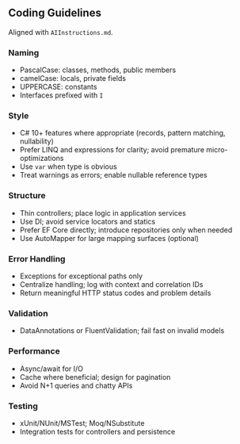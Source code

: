 ## Coding Guidelines

Aligned with `AIInstructions.md`.

### Naming
- PascalCase: classes, methods, public members
- camelCase: locals, private fields
- UPPERCASE: constants
- Interfaces prefixed with `I`

### Style
- C# 10+ features where appropriate (records, pattern matching, nullability)
- Prefer LINQ and expressions for clarity; avoid premature micro-optimizations
- Use `var` when type is obvious
- Treat warnings as errors; enable nullable reference types

### Structure
- Thin controllers; place logic in application services
- Use DI; avoid service locators and statics
- Prefer EF Core directly; introduce repositories only when needed
- Use AutoMapper for large mapping surfaces (optional)

### Error Handling
- Exceptions for exceptional paths only
- Centralize handling; log with context and correlation IDs
- Return meaningful HTTP status codes and problem details

### Validation
- DataAnnotations or FluentValidation; fail fast on invalid models

### Performance
- Async/await for I/O
- Cache where beneficial; design for pagination
- Avoid N+1 queries and chatty APIs

### Testing
- xUnit/NUnit/MSTest; Moq/NSubstitute
- Integration tests for controllers and persistence



